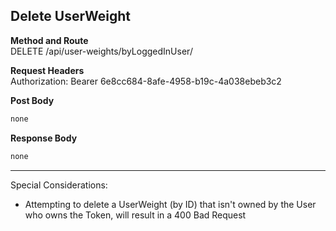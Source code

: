 Delete UserWeight
---

**Method and Route**\
DELETE /api/user-weights/byLoggedInUser/<UserWeightId>

**Request Headers**\
Authorization: Bearer 6e8cc684-8afe-4958-b19c-4a038ebeb3c2


**Post Body**
```javascript
none
```

**Response Body**
```javascript
none
```

---
Special Considerations:
* Attempting to delete a UserWeight (by ID) that isn't owned by the User who owns the Token, will result in a 400 Bad Request